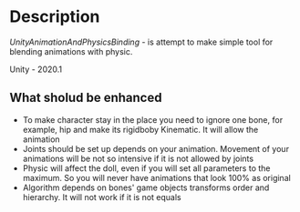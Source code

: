 # Description

*UnityAnimationAndPhysicsBinding* - is attempt to make simple tool for blending animations with physic.

Unity - 2020.1

## What sholud be enhanced

* To make character stay in the place you need to ignore one bone, for example, hip and make its rigidboby Kinematic. It will allow the animation
* Joints should be set up depends on your animation. Movement of your animations will be not so intensive if it is not allowed by joints
* Physic will affect the doll, even if you will set all parameters to the maximum. So you will never have animations that look 100% as original
* Algorithm depends on bones' game objects transforms order and hierarchy. It will not work if it is not equals
